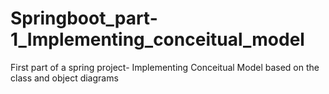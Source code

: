 # Springboot_part-1_Implementing_conceitual_model
First part of a spring project- Implementing Conceitual Model based on the class and object diagrams

